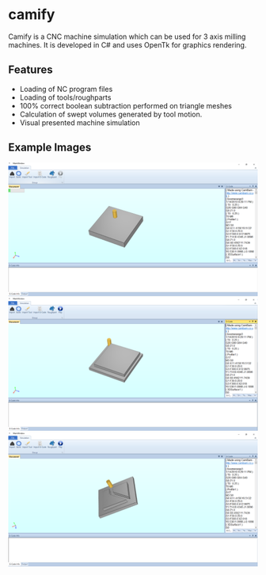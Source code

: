 # camify

Camify is a CNC machine simulation which can be used for 3 axis milling machines. It is developed in C# and uses OpenTk for graphics rendering.

## Features
- Loading of NC program files
- Loading of tools/roughparts
- 100% correct boolean subtraction performed on triangle meshes
- Calculation of swept volumes generated by tool motion.
- Visual presented machine simulation

## Example Images

![alt tag](https://github.com/NMO13/camify/blob/master/img/image1.png)
![alt tag](https://github.com/NMO13/camify/blob/master/img/image2.png)
![alt tag](https://github.com/NMO13/camify/blob/master/img/image3.png)
